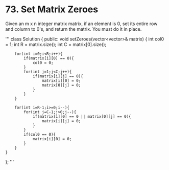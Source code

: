 # 73. Set Matrix Zeroes <leetcode>

Given an m x n integer matrix matrix, if an element is 0, set its entire row and column to 0's, and return the matrix.
You must do it in place.

'''
class Solution {
public:
    void setZeroes(vector<vector<int>>& matrix) {
        int col0 = 1;
        int R = matrix.size();
        int C = matrix[0].size();
        
        for(int i=0;i<R;i++){
            if(matrix[i][0] == 0){
                col0 = 0;
            }
            for(int j=1;j<C;j++){
                if(matrix[i][j] == 0){
                    matrix[i][0] = 0;
                    matrix[0][j] = 0;
                }    
            }
        }
        
        for(int i=R-1;i>=0;i--){
            for(int j=C-1;j>0;j--){
                if(matrix[i][0] == 0 || matrix[0][j] == 0){
                    matrix[i][j] = 0;    
                } 
            }
            if(col0 == 0){
                matrix[i][0] = 0;        
            }
        }
    }
};
'''

